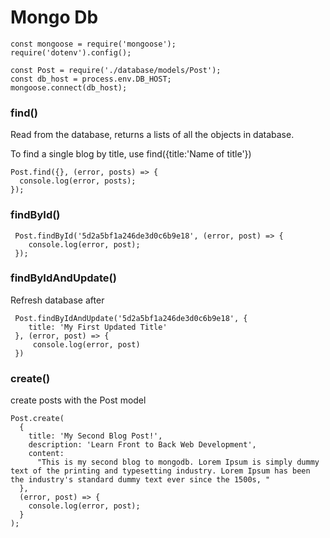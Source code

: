 # Mongo Db
```
const mongoose = require('mongoose');
require('dotenv').config();

const Post = require('./database/models/Post');
const db_host = process.env.DB_HOST;
mongoose.connect(db_host);
```

### find()
 Read from the database, returns a lists of all the objects in database. 
 
 To find a single blog by title, use find({title:'Name of title'})
 ```
Post.find({}, (error, posts) => {
   console.log(error, posts);
});
```
### findById()
```
 Post.findById('5d2a5bf1a246de3d0c6b9e18', (error, post) => {
    console.log(error, post);
 });
```

### findByIdAndUpdate()
 Refresh database after 
```
 Post.findByIdAndUpdate('5d2a5bf1a246de3d0c6b9e18', {
    title: 'My First Updated Title'
 }, (error, post) => {
     console.log(error, post)
 })
```
### create() 
 create posts with the Post model
 ```
 Post.create(
   {
     title: 'My Second Blog Post!',
     description: 'Learn Front to Back Web Development',
     content:
       "This is my second blog to mongodb. Lorem Ipsum is simply dummy text of the printing and typesetting industry. Lorem Ipsum has been the industry's standard dummy text ever since the 1500s, "
   },
   (error, post) => {
     console.log(error, post);
   }
 );
```